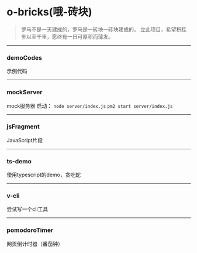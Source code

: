 # o-bricks(哦-砖块)


> 罗马不是一天建成的，罗马是一砖块一砖块建成的。
> 立此项目，希望积跬步以至千里，愿终有一日可厚积而薄发。

---

### demoCodes
示例代码

---

### mockServer
mock服务器
启动：
`node server/index.js`
`pm2 start server/index.js`

--- 

### jsFragment
JavaScript片段


--- 

### ts-demo
使用typescript的demo，贪吃蛇

---
### v-cli
尝试写一个cli工具

---

### pomodoroTimer
网页倒计时器（番茄钟）


